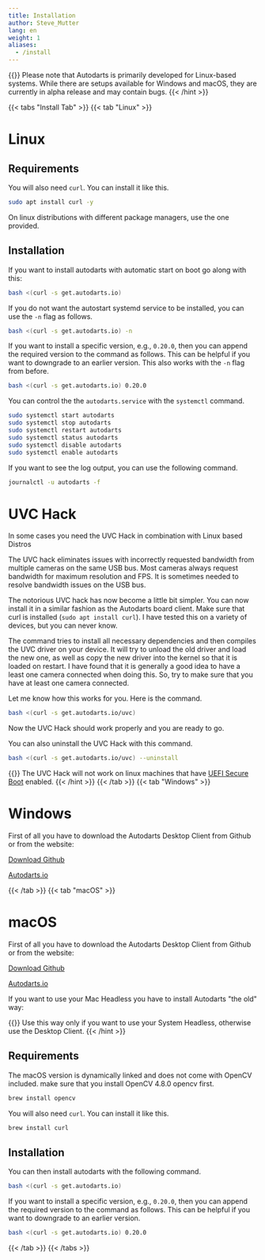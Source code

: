 ```yaml
---
title: Installation
author: Steve_Mutter
lang: en
weight: 1
aliases:
  - /install
---
```


{{<hint type=note icon=gdoc_info_outline >}}
Please note that Autodarts is primarily developed for Linux-based systems. While there are setups available for Windows and macOS, they are currently in alpha release and may contain bugs.
{{< /hint >}}

{{< tabs "Install Tab" >}}
{{< tab "Linux" >}}

# Linux

## Requirements

You will also need `curl`.
You can install it like this.

```bash
sudo apt install curl -y
```

On linux distributions with different package managers, use the one provided.

## Installation

If you want to install autodarts with automatic start on boot go along with this:

```bash
bash <(curl -s get.autodarts.io)
```

If you do not want the autostart systemd service to be installed, you can use the `-n` flag as follows.

```bash
bash <(curl -s get.autodarts.io) -n
```

If you want to install a specific version, e.g., `0.20.0`, then you can append the required version to the command as follows.
This can be helpful if you want to downgrade to an earlier version.
This also works with the `-n` flag from before.

```bash
bash <(curl -s get.autodarts.io) 0.20.0
```

You can control the the `autodarts.service` with the `systemctl` command.

```bash
sudo systemctl start autodarts
sudo systemctl stop autodarts
sudo systemctl restart autodarts
sudo systemctl status autodarts
sudo systemctl disable autodarts
sudo systemctl enable autodarts
```

If you want to see the log output, you can use the following command.

```bash
journalctl -u autodarts -f
```

# UVC Hack

In some cases you need the UVC Hack in combination with Linux based Distros

The UVC hack eliminates issues with incorrectly requested bandwidth from multiple cameras on the same USB bus. Most cameras always request bandwidth for maximum resolution and FPS. It is sometimes needed to resolve bandwidth issues on the USB bus.

The notorious UVC hack has now become a little bit simpler. You can now install it in a similar fashion as the Autodarts board client. Make sure that curl is installed (`sudo apt install curl`). I have tested this on a variety of devices, but you can never know.

The command tries to install all necessary dependencies and then compiles the UVC driver on your device. It will try to unload the old driver and load the new one, as well as copy the new driver into the kernel so that it is loaded on restart. I have found that it is generally a good idea to have a least one camera connected when doing this. So, try to make sure that you have at least one camera connected.

Let me know how this works for you. Here is the command.

```bash
bash <(curl -s get.autodarts.io/uvc)
```

Now the UVC Hack should work properly and you are ready to go.

You can also uninstall the UVC Hack with this command.

```bash
bash <(curl -s get.autodarts.io/uvc) --uninstall
```

{{<hint type=warning icon=gdoc_info_outline >}}
The UVC Hack will not work on linux machines that have [UEFI Secure Boot](https://wiki.ubuntu.com/UEFI/SecureBoot) enabled.
{{< /hint >}}
{{< /tab >}}
{{< tab "Windows" >}}

# Windows

First of all you have to download the Autodarts Desktop Client from Github or from the website:

[Download Github](https://github.com/autodarts/releases/releases)

[Autodarts.io](https://autodarts.io/downloads/)

{{< /tab >}}
{{< tab "macOS" >}}

# macOS

First of all you have to download the Autodarts Desktop Client from Github or from the website:

[Download Github](https://github.com/autodarts/releases/releases)

[Autodarts.io](https://autodarts.io/downloads/)



If you want to use your Mac Headless you have to install Autodarts "the old" way:

{{<hint type=important icon=gdoc_error_outline >}}
Use this way only if you want to use your System Headless, otherwise use the Desktop Client.
{{< /hint >}}

## Requirements

The macOS version is dynamically linked and does not come with OpenCV included.
make sure that you install OpenCV 4.8.0 opencv first.

```bash
brew install opencv
```

You will also need `curl`.
You can install it like this.

```bash
brew install curl
```

## Installation

You can then install autodarts with the following command.

```bash
bash <(curl -s get.autodarts.io)
```

If you want to install a specific version, e.g., `0.20.0`, then you can append the required version to the command as follows.
This can be helpful if you want to downgrade to an earlier version.

```bash
bash <(curl -s get.autodarts.io) 0.20.0
```

{{< /tab >}}
{{< /tabs >}}
